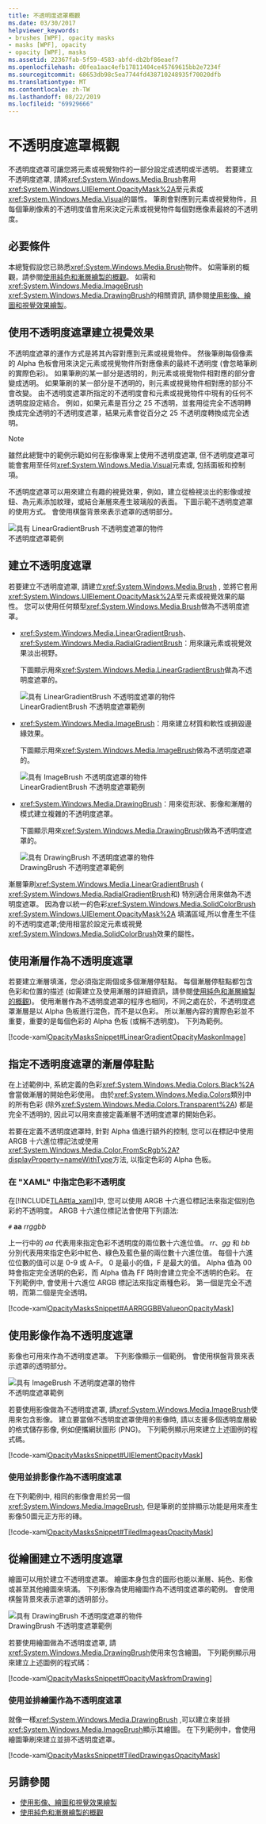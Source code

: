```yaml
---
title: 不透明度遮罩概觀
ms.date: 03/30/2017
helpviewer_keywords:
- brushes [WPF], opacity masks
- masks [WPF], opacity
- opacity [WPF], masks
ms.assetid: 22367fab-5f59-4583-abfd-db2bf86eaef7
ms.openlocfilehash: d0fea1aac4efb17811404ce45769615bb2e7234f
ms.sourcegitcommit: 68653db98c5ea7744fd438710248935f70020dfb
ms.translationtype: MT
ms.contentlocale: zh-TW
ms.lasthandoff: 08/22/2019
ms.locfileid: "69929666"
---
```

# <a name="opacity-masks-overview"></a>不透明度遮罩概觀
不透明度遮罩可讓您將元素或視覺物件的一部分設定成透明或半透明。 若要建立不透明度遮罩, 請將<xref:System.Windows.Media.Brush>套用<xref:System.Windows.UIElement.OpacityMask%2A>至元素或<xref:System.Windows.Media.Visual>的屬性。  筆刷會對應到元素或視覺物件，且每個筆刷像素的不透明度值會用來決定元素或視覺物件每個對應像素最終的不透明度。  
  
<a name="prereqs"></a>   
## <a name="prerequisites"></a>必要條件  
 本總覽假設您已熟悉<xref:System.Windows.Media.Brush>物件。 如需筆刷的概觀，請參閱[使用純色和漸層繪製的概觀](painting-with-solid-colors-and-gradients-overview.md)。 如需和<xref:System.Windows.Media.ImageBrush> <xref:System.Windows.Media.DrawingBrush>的相關資訊, 請參閱[使用影像、繪圖和視覺效果繪製](painting-with-images-drawings-and-visuals.md)。  
  
<a name="opacitymasks"></a>   
## <a name="creating-visual-effects-with-opacity-masks"></a>使用不透明度遮罩建立視覺效果  
 不透明度遮罩的運作方式是將其內容對應到元素或視覺物件。 然後筆刷每個像素的 Alpha 色板會用來決定元素或視覺物件所對應像素的最終不透明度 (會忽略筆刷的實際色彩)。 如果筆刷的某一部分是透明的，則元素或視覺物件相對應的部分會變成透明。 如果筆刷的某一部分是不透明的，則元素或視覺物件相對應的部分不會改變。 由不透明度遮罩所指定的不透明度會和元素或視覺物件中現有的任何不透明度設定結合。 例如，如果元素是百分之 25 不透明，並套用從完全不透明轉換成完全透明的不透明度遮罩，結果元素會從百分之 25 不透明度轉換成完全透明。  
  
> [!NOTE]
> 雖然此總覽中的範例示範如何在影像專案上使用不透明度遮罩, 但不透明度遮罩可能會套用至任何<xref:System.Windows.Media.Visual>元素或, 包括面板和控制項。  
  
 不透明度遮罩可以用來建立有趣的視覺效果，例如，建立從檢視淡出的影像或按鈕、為元素添加紋理，或結合漸層來產生玻璃般的表面。 下圖示範不透明度遮罩的使用方式。 會使用棋盤背景來表示遮罩的透明部分。  
  
 ![具有 LinearGradientBrush 不透明度遮罩的物件](./media/wcpsdk-graphicsmm-opacitymask-imageexample.png "wcpsdk_graphicsmm_opacitymask_imageexample")  
不透明度遮罩範例  
  
<a name="creatingopacitymasks"></a>   
## <a name="creating-an-opacity-mask"></a>建立不透明度遮罩  
 若要建立不透明度遮罩, 請建立<xref:System.Windows.Media.Brush> , 並將它套用<xref:System.Windows.UIElement.OpacityMask%2A>至元素或視覺效果的屬性。 您可以使用任何類型<xref:System.Windows.Media.Brush>做為不透明度遮罩。  
  
- <xref:System.Windows.Media.LinearGradientBrush>、<xref:System.Windows.Media.RadialGradientBrush>：用來讓元素或視覺效果淡出視野。  
  
     下圖顯示用來<xref:System.Windows.Media.LinearGradientBrush>做為不透明度遮罩的。  
  
     ![具有 LinearGradientBrush 不透明度遮罩的物件](./media/wcpsdk-graphicsmm-brushes-lineagradientopacitymasksingle.jpg "wcpsdk_graphicsmm_brushes_lineagradientopacitymasksingle")  
LinearGradientBrush 不透明度遮罩範例  
  
- <xref:System.Windows.Media.ImageBrush>：用來建立材質和軟性或損毀邊緣效果。  
  
     下圖顯示用來<xref:System.Windows.Media.ImageBrush>做為不透明度遮罩的。  
  
     ![具有 ImageBrush 不透明度遮罩的物件](./media/wcpsdk-graphicsmm-brushes-imageasopacitymasksingle.jpg "wcpsdk_graphicsmm_brushes_imageasopacitymasksingle")  
LinearGradientBrush 不透明度遮罩範例  
  
- <xref:System.Windows.Media.DrawingBrush>：用來從形狀、影像和漸層的模式建立複雜的不透明度遮罩。  
  
     下圖顯示用來<xref:System.Windows.Media.DrawingBrush>做為不透明度遮罩的。  
  
     ![具有 DrawingBrush 不透明度遮罩的物件](./media/wcpsdk-drawingbrushasopacitymask-single.jpg "wcpsdk_drawingbrushasopacitymask_single")  
DrawingBrush 不透明度遮罩範例  
  
 漸層筆刷<xref:System.Windows.Media.LinearGradientBrush> ( <xref:System.Windows.Media.RadialGradientBrush>和) 特別適合用來做為不透明度遮罩。 因為會以統一的色彩<xref:System.Windows.Media.SolidColorBrush> <xref:System.Windows.UIElement.OpacityMask%2A> 填滿區域,所以會產生不佳的不透明度遮罩;使用相當於設定元素或視覺<xref:System.Windows.Media.SolidColorBrush>效果的屬性。  
  
<a name="creatingopacitymaskswithgradients"></a>   
## <a name="using-a-gradient-as-an-opacity-mask"></a>使用漸層作為不透明度遮罩  
 若要建立漸層填滿，您必須指定兩個或多個漸層停駐點。 每個漸層停駐點都包含色彩和位置的描述 (如需建立及使用漸層的詳細資訊，請參閱[使用純色和漸層繪製的概觀](painting-with-solid-colors-and-gradients-overview.md))。 使用漸層作為不透明度遮罩的程序也相同，不同之處在於，不透明度遮罩漸層是以 Alpha 色板進行混色，而不是以色彩。 所以漸層內容的實際色彩並不重要，重要的是每個色彩的 Alpha 色板 (或稱不透明度)。 下列為範例。  
  
 [!code-xaml[OpacityMasksSnippet#LinearGradientOpacityMaskonImage](~/samples/snippets/csharp/VS_Snippets_Wpf/OpacityMasksSnippet/CS/GradientBrushExample.xaml#lineargradientopacitymaskonimage)]  
  
<a name="specifyinggradientcolors"></a>   
## <a name="specifying-gradient-stops-for-an-opacity-mask"></a>指定不透明度遮罩的漸層停駐點  
 在上述範例中, 系統定義的色彩<xref:System.Windows.Media.Colors.Black%2A>會當做漸層的開始色彩使用。 由於<xref:System.Windows.Media.Colors>類別中的所有色彩 (除外<xref:System.Windows.Media.Colors.Transparent%2A>) 都是完全不透明的, 因此可以用來直接定義漸層不透明度遮罩的開始色彩。  
  
 若要在定義不透明度遮罩時, 針對 Alpha 值進行額外的控制, 您可以在標記中使用 ARGB 十六進位標記法或使用<xref:System.Windows.Media.Color.FromScRgb%2A?displayProperty=nameWithType>方法, 以指定色彩的 Alpha 色板。  
  
<a name="argbsyntax"></a>   
### <a name="specifying-color-opacity-in-xaml"></a>在 "XAML" 中指定色彩不透明度  
 在[!INCLUDE[TLA#tla_xaml](../../../../includes/tlasharptla-xaml-md.md)]中, 您可以使用 ARGB 十六進位標記法來指定個別色彩的不透明度。 ARGB 十六進位標記法會使用下列語法:  
  
 `#` **aa** *rrggbb*  
  
 上一行中的 *aa* 代表用來指定色彩不透明度的兩位數十六進位值。 *rr*、*gg* 和 *bb* 分別代表用來指定色彩中紅色、綠色及藍色量的兩位數十六進位值。 每個十六進位位數的值可以是 0-9 或 A-F。 0 是最小的值，F 是最大的值。 Alpha 值為 00 時會指定完全透明的色彩，而 Alpha 值為 FF 時則會建立完全不透明的色彩。  在下列範例中, 會使用十六進位 ARGB 標記法來指定兩種色彩。 第一個是完全不透明，而第二個是完全透明。  
  
 [!code-xaml[OpacityMasksSnippet#AARRGGBBValueonOpacityMask](~/samples/snippets/csharp/VS_Snippets_Wpf/OpacityMasksSnippet/CS/GradientBrushExample.xaml#aarrggbbvalueonopacitymask)]  
  
<a name="usingimageasopacitymask"></a>   
## <a name="using-an-image-as-an-opacity-mask"></a>使用影像作為不透明度遮罩  
 影像也可用來作為不透明度遮罩。 下列影像顯示一個範例。 會使用棋盤背景來表示遮罩的透明部分。  
  
 ![具有 ImageBrush 不透明度遮罩的物件](./media/wcpsdk-graphicsmm-imageasopacitymask.png "wcpsdk_graphicsmm_imageasopacitymask")  
不透明度遮罩範例  
  
 若要使用影像做為不透明度遮罩, 請<xref:System.Windows.Media.ImageBrush>使用來包含影像。 建立要當做不透明度遮罩使用的影像時, 請以支援多個透明度層級的格式儲存影像, 例如便攜網狀圖形 (PNG)。 下列範例顯示用來建立上述圖例的程式碼。  
  
 [!code-xaml[OpacityMasksSnippet#UIElementOpacityMask](~/samples/snippets/csharp/VS_Snippets_Wpf/OpacityMasksSnippet/CS/ImageBrushExample.xaml#uielementopacitymask)]  
  
<a name="tilingimageopacitymask"></a>   
### <a name="using-a-tiled-image-as-an-opacity-mask"></a>使用並排影像作為不透明度遮罩  
 在下列範例中, 相同的影像會用於另一個<xref:System.Windows.Media.ImageBrush>, 但是筆刷的並排顯示功能是用來產生影像50圖元正方形的磚。  
  
 [!code-xaml[OpacityMasksSnippet#TiledImageasOpacityMask](~/samples/snippets/csharp/VS_Snippets_Wpf/OpacityMasksSnippet/CS/ImageBrushExample.xaml#tiledimageasopacitymask)]  
  
<a name="drawingbrushasopacitymask"></a>   
## <a name="creating-an-opacity-mask-from-a-drawing"></a>從繪圖建立不透明度遮罩  
 繪圖可以用於建立不透明度遮罩。 繪圖本身包含的圖形也能以漸層、純色、影像或甚至其他繪圖來填滿。 下列影像為使用繪圖作為不透明度遮罩的範例。 會使用棋盤背景來表示遮罩的透明部分。  
  
 ![具有 DrawingBrush 不透明度遮罩的物件](./media/wcpsdk-drawingbrushasopacitymask.png "wcpsdk_drawingbrushasopacitymask")  
DrawingBrush 不透明度遮罩範例  
  
 若要使用繪圖做為不透明度遮罩, 請<xref:System.Windows.Media.DrawingBrush>使用來包含繪圖。 下列範例顯示用來建立上述圖例的程式碼：  
  
 [!code-xaml[OpacityMasksSnippet#OpacityMaskfromDrawing](~/samples/snippets/csharp/VS_Snippets_Wpf/OpacityMasksSnippet/CS/DrawingBrushExample.xaml#opacitymaskfromdrawing)]  
  
<a name="tileddrawingbrush"></a>   
### <a name="using-a-tiled-drawing-as-an-opacity-mask"></a>使用並排繪圖作為不透明度遮罩  
 就像一樣<xref:System.Windows.Media.DrawingBrush> ,可以建立來並排<xref:System.Windows.Media.ImageBrush>顯示其繪圖。 在下列範例中，會使用繪圖筆刷來建立並排不透明度遮罩。  
  
 [!code-xaml[OpacityMasksSnippet#TiledDrawingasOpacityMask](~/samples/snippets/csharp/VS_Snippets_Wpf/OpacityMasksSnippet/CS/DrawingBrushExample.xaml#tileddrawingasopacitymask)]  
  
## <a name="see-also"></a>另請參閱

- [使用影像、繪圖和視覺效果繪製](painting-with-images-drawings-and-visuals.md)
- [使用純色和漸層繪製的概觀](painting-with-solid-colors-and-gradients-overview.md)
